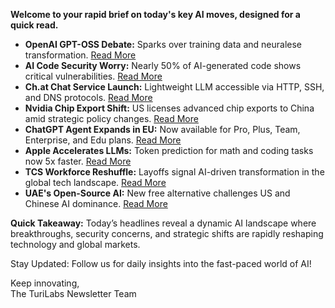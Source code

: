 **Welcome to your rapid brief on today's key AI moves, designed for a quick read.**

- **OpenAI GPT-OSS Debate:** Sparks over training data and neuralese transformation. [Read More](https://twitter.com/jxmnop/status/1953899426075816164)
- **AI Code Security Worry:** Nearly 50% of AI-generated code shows critical vulnerabilities. [Read More](https://www.techradar.com/pro/nearly-half-of-all-code-generated-by-ai-found-to-contain-security-flaws-even-big-llms-affected)
- **Ch.at Chat Service Launch:** Lightweight LLM accessible via HTTP, SSH, and DNS protocols. [Read More](https://ch.at/)
- **Nvidia Chip Export Shift:** US licenses advanced chip exports to China amid strategic policy changes. [Read More](https://www.ft.com/content/e9c52f00-9bde-4840-801e-ba66c792df9e)
- **ChatGPT Agent Expands in EU:** Now available for Pro, Plus, Team, Enterprise, and Edu plans. [Read More](https://help.openai.com/en/articles/11752874-chatgpt-agent)
- **Apple Accelerates LLMs:** Token prediction for math and coding tasks now 5x faster. [Read More](https://9to5mac.com/2025/08/08/apple-research-teaches-llms-to-think-faster/)
- **TCS Workforce Reshuffle:** Layoffs signal AI-driven transformation in the global tech landscape. [Read More](https://www.reuters.com/business/world-at-work/india-tech-giant-tcs-layoffs-herald-ai-shakeup-283-billion-outsourcing-sector-2025-08-08/)
- **UAE's Open-Source AI:** New free alternative challenges US and Chinese AI dominance. [Read More](https://restofworld.org/2025/chatgpt-alternative-uae-falcon-ai/)

**Quick Takeaway:** Today’s headlines reveal a dynamic AI landscape where breakthroughs, security concerns, and strategic shifts are rapidly reshaping technology and global markets.

Stay Updated: Follow us for daily insights into the fast-paced world of AI! 

Keep innovating,  
The TuriLabs Newsletter Team